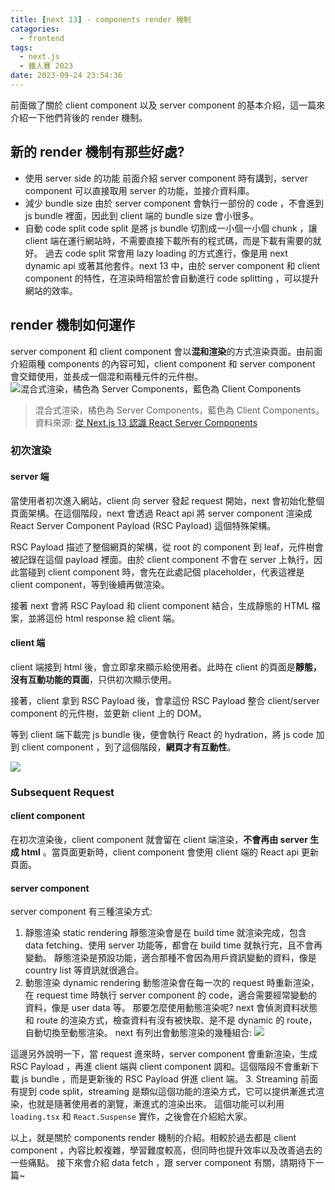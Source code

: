 ```yaml
---
title: [next 13] - components render 機制
catagories:
  - frontend
tags:
  - next.js
  - 鐵人賽 2023
date: 2023-09-24 23:54:36
---
```

前面做了關於 client component 以及 server component 的基本介紹，這一篇來介紹一下他們背後的 render 機制。

## 新的 render 機制有那些好處?
- 使用 server side 的功能
前面介紹 server component 時有講到，server component 可以直接取用 server 的功能，並接介資料庫。
- 減少 bundle size
由於 server component 會執行一部份的 code ，不會進到 js bundle 裡面，因此到 client 端的 bundle size 會小很多。
- 自動 code split
code split 是將 js bundle 切割成一小個一小個 chunk ，讓 client 端在運行網站時，不需要直接下載所有的程式碼，而是下載有需要的就好。
過去 code split 常會用 lazy loading 的方式進行，像是用 next dynamic api 或著其他套件。next 13 中，由於 server component 和 client component 的特性，在渲染時相當於會自動進行 code splitting ，可以提升網站的效率。

## render 機制如何運作
server component 和 client component 會以**混和渲染**的方式渲染頁面。由前面介紹兩種 components 的內容可知，client component 和 server component 會交錯使用，並長成一個混和兩種元件的元件樹。
![混合式渲染，橘色為 Server Components，藍色為 Client Components](https://miro.medium.com/v2/resize:fit:875/1*i80QJHVT7OX4YL1kJDh1XQ.png)
> 混合式渲染，橘色為 Server Components，藍色為 Client Components。資料來源: [從 Next.js 13 認識 React Server Components](https://oldmo860617.medium.com/%E5%BE%9E-next-js-13-%E8%AA%8D%E8%AD%98-react-server-components-37c2bad96d90)

### 初次渲染
#### server 端
當使用者初次進入網站，client 向 server 發起 request 開始，next 會初始化整個頁面架構。在這個階段，next 會透過 React api 將 server component 渲染成 React Server Component Payload (RSC Payload) 這個特殊架構。

RSC Payload 描述了整個網頁的架構，從 root 的 component 到 leaf，元件樹會被記錄在這個 payload 裡面。由於 client component 不會在 server 上執行，因此當碰到 client component 時，會先在此處記個 placeholder，代表這裡是 client component，等到後續再做渲染。

接著 next 會將 RSC Payload 和 client component 結合，生成靜態的 HTML 檔案，並將這份 html response 給 client 端。

#### client 端
client 端接到 html 後，會立即拿來顯示給使用者。此時在 client 的頁面是**靜態，沒有互動功能的頁面**，只供初次顯示使用。

接著，client 拿到 RSC Payload 後，會拿這份 RSC Payload 整合 client/server component 的元件樹，並更新 client 上的 DOM。

等到 client 端下載完 js bundle 後，便會執行 React 的 hydration，將 js code 加到 client component ，到了這個階段，**網頁才有互動性**。

<img src="https://mermaid.ink/img/IGdyYXBoIExSOwoJczFbImBtYWtlIHNlcnZlciBjb21wIHRvIFJlYWN0IFNlcnZlciBDb21wb25lbnQgUGF5bG9hZCwKICAgIHdpdGggcmVmZXJlbmNlIG9mIGNsaWVudCBjb21wYCJdCiAgICBzMlsiYHVzZSBSU0MgUGF5bG9hZCBhbmQgY2xpZW50IGNvbXAganMgaW5zdHJ1Y3Rpb25zIHRvIHJlbmRlciBIVE1MYCJdCiAgICBjMVsiYHNob3cgaHRtbCBjb21lcyBmcm9tIHNlcnZlcmAiXQogICAgYzJbImB1c2UgUlNDIFBheWxvYWQgdG8gcmVjb25jaWxlIHNlcnZlciBjb21wIGFuZCBjbGllbnQgY29tcGAiXQogICAgYzNbImBoeWRyYXRlIGpzIG9uIGNsaWVudCBjb21wYCJdCiAgICBzdWJncmFwaCBzZXJ2ZXIKICAgIHMxLS0-czIKICAgIGVuZAogICAgczItLT5jMQogICAgc3ViZ3JhcGggY2xpZW50CiAgICBjMS0tPmMyCiAgICBjMi0tPmMzCiAgICBlbmQK" />

### Subsequent Request
#### client component
在初次渲染後，client component 就會留在 client 端渲染，**不會再由 server 生成 html** 。當頁面更新時，client component 會使用 client 端的 React api 更新頁面。

#### server component
server component 有三種渲染方式:
1. 靜態渲染 static rendering
靜態渲染會是在 build time 就渲染完成，包含 data fetching、使用 server 功能等，都會在 build time 就執行完，且不會再變動。
靜態渲染是預設功能，適合那種不會因為用戶資訊變動的資料，像是 country list 等資訊就很適合。
2. 動態渲染 dynamic rendering
動態渲染會在每一次的 request 時重新渲染，在 request time 時執行 server component 的 code，適合需要經常變動的資料，像是 user data  等。
那要怎麼使用動態渲染呢? next 會偵測資料狀態和 route 的渲染方式，檢查資料有沒有被快取、是不是 dynamic 的 route，自動切換至動態渲染。
next 有列出會動態渲染的幾種組合:
![](https://hackmd.io/_uploads/HJ1CyKn1a.png)

這邊另外說明一下，當 request 進來時，server component 會重新渲染，生成 RSC Payload ，再進 client 端與 client component 調和。這個階段不會重新下載 js bundle ，而是更新後的 RSC Payload 併進 client 端。
3. Streaming
前面有提到 code split，streaming 是類似這個功能的渲染方式，它可以提供漸進式渲染，也就是隨著使用者的瀏覽，漸進式的渲染出來。
這個功能可以利用 `loading.tsx` 和 `React.Suspense` 實作，之後會在介紹給大家。


以上，就是關於 components render 機制的介紹。相較於過去都是 client component ，內容比較複雜，學習難度較高，但同時也提升效率以及改善過去的一些痛點。
接下來會介紹 data fetch ，跟 server component 有關，請期待下一篇~